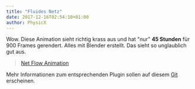 ```yaml
---
title: "Fluides Netz"
date: 2017-12-16T02:54:10+01:00
author: PhysicX
---
```


Wow. Diese Animation sieht richtig krass aus und hat "nur" **45 Stunden** für 900 Frames gerendert. Alles mit Blender erstellt. Das sieht so unglaublich gut aus.

> [Net Flow Animation](https://www.reddit.com/r/Simulated/comments/7k27dw/net_flow/?ref=share&ref_source=link)

Mehr Informationen zum entsprechenden Plugin sollen auf diesem [Git](https://github.com/rlguy/Blender-FLIP-Fluids-Beta/wiki) erscheinen.